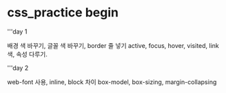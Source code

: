 # css_practice begin
  '''day 1
  
  배경 색 바꾸기, 글꼴 색 바꾸기, border 줄 넣기
  active, focus, hover, visited, link 색, 속성 다루기.
  
  '''day 2
  
  web-font 사용, inline, block 차이 
  box-model, box-sizing, margin-collapsing
